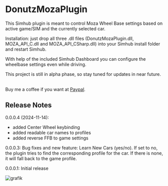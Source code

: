 # DonutzMozaPlugin

This Simhub plugin is meant to control Moza Wheel Base settings based on active game/SIM and the currently selected car.

Installation: just drop all three .dll files (DonutzMozaPlugin.dll, MOZA_API_C.dll and MOZA_API_CSharp.dll) into your Simhub install folder and restart Simhub.

With help of the included Simhub Dashboard you can configure the wheelbase settings even while driving.

This project is still in alpha phase, so stay tuned for updates in near future.

<br>Buy me a coffee if you want at [Paypal](https://paypal.me/donutz75?country.x=DE&locale.x=de_DE).

## Release Notes
0.0.0.4 (2024-11-14): 
- added Center Wheel keybinding
- added readable car names to profiles
- added reverse FFB to game settings

0.0.0.3: Bug fixes and new feature: Learn New Cars (yes/no). If set to no, the plugin tries to find the corresponding profile for the car. If there is none, it will fall back to the game profile.

0.0.0.1: Initial release

![grafik](https://github.com/user-attachments/assets/80abc35a-d77f-479a-b782-23bad95f08a6)

